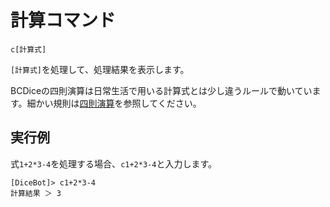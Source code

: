 # 計算コマンド

```
c[計算式]
```

`[計算式]`を処理して、処理結果を表示します。

BCDiceの四則演算は日常生活で用いる計算式とは少し違うルールで動いています。細かい規則は[四則演算](/arithmetic.md)を参照してください。

## 実行例

式`1+2*3-4`を処理する場合、`c1+2*3-4`と入力します。

```
[DiceBot]> c1+2*3-4
計算結果 ＞ 3
```

